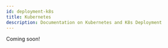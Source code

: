 ```yaml
---
id: deployment-k8s
title: Kubernetes
description: Documentation on Kubernetes and K8s Deployment
---
```


Coming soon!

